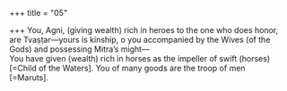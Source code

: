 +++
title = "05"

+++
You, Agni, (giving wealth) rich in heroes to the one who does honor, are  Tvaṣṭar—yours is kinship, o you accompanied by the Wives (of the  Gods) and possessing Mitra’s might—  
You have given (wealth) rich in horses as the impeller of swift (horses)  [=Child of the Waters]. You of many goods are the troop of men  
[=Maruts].  